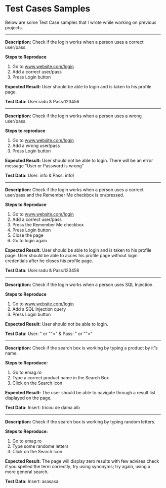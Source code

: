 # Test Cases Samples

Below are some Test Case samples that I wrote while working on previous projects.

---------------------

**Description:**
Check if the login works when a person uses a correct user/pass.

**Steps to Reproduce**
1. Go to www.website.com/login
2. Add a correct user/pass
3. Press Login button

**Expected Result:**
User should be able to login and is taken to his profile page.

**Test Data:**
User:radu & Pass:123456

---------------------
**Description:**
Check if the login works when a person uses a wrong user/pass.

**Steps to reproduce**
1. Go to www.website.com/login
2. Add a wrong user/pass
3. Press Login button

**Expected Result:**
User should not be able to login. There will be an error message ”User or Password is wrong”

**Test Data:**
User: info & Pass: info1

------------------

**Description:**
Check if the login works when a person uses a correct user/pass and the Remember Me checkbox is on/pressed.

 **Steps to Reproduce**
1. Go to www.website.com/login
2. Add a correct user/pass
3. Press the Remember Me checkbox
4. Press Login button
5. Close the page
6. Go to login again

**Expected Result:**
User should be able to login and is taken to his profile page.
User should be able to acces his profile page without login credentials after he closes his profile page.

**Test Data:**
User:radu & Pass:123456

---------------------
**Description:**
Check if the login works when a person uses SQL Injection.

**Steps to Reproduce**
1. Go to www.website.com/login
2. Add a SQL Injection query
3. Press Login button

**Expected Result:**
User should not be able to login.

**Test Data:**
User: " or ""=" & Pass: " or ""="

-----------------------

**Description:**
Check if the search box is working by typing a product by it”s name.

**Steps to Reproduce:**
1. Go to emag.ro
2. Type a correct product name in the Search Box
3. Click on the Search Icon

**Expected Result:**
The user should be able to navigate through a result list displayed on the page.

**Test Data:** 
Insert: tricou de dama alb 

------------------------

**Description:**
Check if the search box is working by typing random letters.

**Steps to Reproduce:**
1. Go to emag.ro
2. Type some randome letters
3. Click on the Search Icon

**Expected Result:**
The page will display zero results with few advises:check if you spelled the term correctly; try using synonyms; try again, using a more general search.

**Test Data:** 
Insert: asasasa
